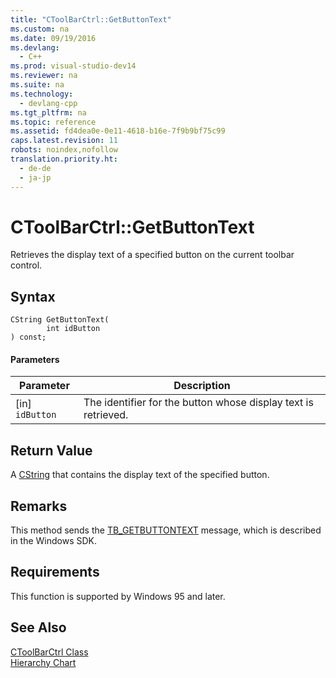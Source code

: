 ```yaml
---
title: "CToolBarCtrl::GetButtonText"
ms.custom: na
ms.date: 09/19/2016
ms.devlang: 
  - C++
ms.prod: visual-studio-dev14
ms.reviewer: na
ms.suite: na
ms.technology: 
  - devlang-cpp
ms.tgt_pltfrm: na
ms.topic: reference
ms.assetid: fd4dea0e-0e11-4618-b16e-7f9b9bf75c99
caps.latest.revision: 11
robots: noindex,nofollow
translation.priority.ht: 
  - de-de
  - ja-jp
---
```

# CToolBarCtrl::GetButtonText
Retrieves the display text of a specified button on the current toolbar control.  
  
## Syntax  
  
```  
CString GetButtonText(  
        int idButton  
) const;  
```  
  
#### Parameters  
  
|Parameter|Description|  
|---------------|-----------------|  
|[in] `idButton`|The identifier for the button whose display text is retrieved.|  
  
## Return Value  
 A [CString](../vs140/Using-CString.md) that contains the display text of the specified button.  
  
## Remarks  
 This method sends the [TB_GETBUTTONTEXT](http://msdn.microsoft.com/library/windows/desktop/bb787325) message, which is described in the Windows SDK.  
  
## Requirements  
 This function is supported by Windows 95 and later.  
  
## See Also  
 [CToolBarCtrl Class](../vs140/CToolBarCtrl-Class.md)   
 [Hierarchy Chart](../vs140/Hierarchy-Chart.md)
